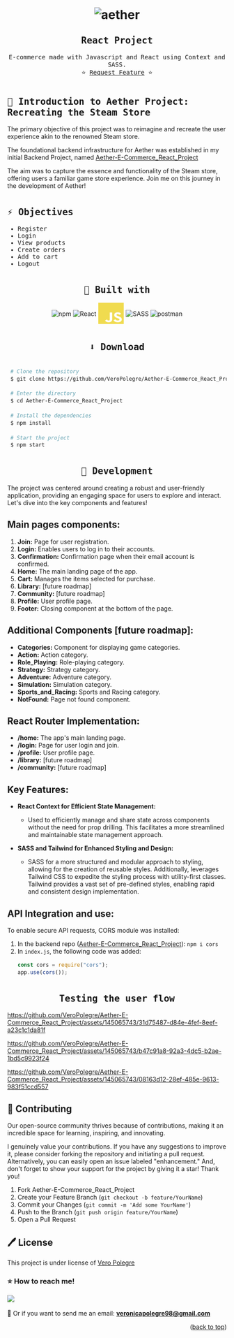 <a name="readme-top"></a>

<h1 align="center"><img align="center" alt="aether" height="200" width="200" src="https://github.com/VeroPolegre/Aether-E-Commerce_React_Project/assets/145065743/4a30f06f-ae59-4099-883e-ff6f86e7cbb8"></h1>

<h2 align="center"><samp>React Project</samp></h2>


  <p align="center"><samp>
    E-commerce made with Javascript and React using Context and SASS.
    <br /> 
    ⭐
    <a href="https://github.com/VeroPolegre/Aether-E-Commerce_React_Project/issues">Request Feature</a>
    ⭐
    <br />
  
  </samp></p>

  
# <h2><samp> 💬  Introduction to Aether Project: Recreating the Steam Store  </samp></h2>

The primary objective of this project was to reimagine and recreate the user experience akin to the renowned Steam store. 

The foundational backend infrastructure for Aether was established in my initial Backend Project, named [Aether-E-Commerce_React_Project](https://github.com/VeroPolegre/Aether-E-Commerce_Backend_Project)

The aim was to capture the essence and functionality of the Steam store, offering users a familiar game store experience. Join me on this journey in the development of Aether!

# <h2><samp> ⚡ Objectives  </samp></h2>
<samp>
  
- Register
- Login
- View products
- Create orders
- Add to cart
- Logout

</samp>

# <h2 align="center"><samp> 🔧 Built with </samp></h2>

<p align="center">
<img align="center" alt="npm" height="50" width="60" src="https://cdn.jsdelivr.net/gh/devicons/devicon/icons/npm/npm-original-wordmark.svg">
<img align="center" alt="React" height="50" width="60" src="https://cdn.jsdelivr.net/gh/devicons/devicon/icons/react/react-original-wordmark.svg">
<img align="center" alt="js" height="50" width="60" src="https://raw.githubusercontent.com/devicons/devicon/master/icons/javascript/javascript-plain.svg">
<img align="center" alt="SASS" height="50" width="60" src="https://cdn.jsdelivr.net/gh/devicons/devicon/icons/sass/sass-original.svg">
<img align="center" alt="postman" height="50" width="50" src="https://github.com/VeroPolegre/Aether-E-Commerce_Backend_Project/assets/145065743/c9dc674c-39ab-4e2b-9142-0ca9f1155753">

</p>


# <h2 align="center"><samp>  ⬇️ Download  </samp></h2>

```bash

 # Clone the repository
 $ git clone https://github.com/VeroPolegre/Aether-E-Commerce_React_Project
 
 # Enter the directory
 $ cd Aether-E-Commerce_React_Project

 # Install the dependencies
 $ npm install

 # Start the project
 $ npm start 

```

# <h2 align="center"><samp>  🚀 Development  </samp></h2>
The project was centered around creating a robust and user-friendly application, providing an engaging space for users to explore and interact. 
Let's dive into the key components and features!

## Main pages components:
1. **Join:** Page for user registration.
2. **Login:** Enables users to log in to their accounts.
3. **Confirmation:** Confirmation page when their email account is confirmed.
4. **Home:** The main landing page of the app.
5. **Cart:** Manages the items selected for purchase.
6. **Library:** [future roadmap]
7. **Community:** [future roadmap]
8. **Profile:** User profile page.
9. **Footer:** Closing component at the bottom of the page.

## Additional Components [future roadmap]:
- **Categories:** Component for displaying game categories.
- **Action:** Action category.
- **Role_Playing:** Role-playing category.
- **Strategy:** Strategy category.
- **Adventure:** Adventure category.
- **Simulation:** Simulation category.
- **Sports_and_Racing:** Sports and Racing category.
- **NotFound:** Page not found component.

## React Router Implementation:
- **/home:** The app's main landing page.
- **/login:** Page for user login and join.
- **/profile:** User profile page.
- **/library:** [future roadmap]
- **/community:** [future roadmap]

## Key Features:

- **React Context for Efficient State Management:**
  -  Used to efficiently manage and share state across components without the need for prop drilling. This facilitates a more streamlined and maintainable state management approach.
  
- **SASS and Tailwind for Enhanced Styling and Design:**
  - SASS for a more structured and modular approach to styling, allowing for the creation of reusable styles. Additionally, leverages Tailwind CSS to expedite the styling process with utility-first classes. Tailwind provides a vast set of pre-defined styles, enabling rapid and consistent design implementation.


## API Integration and use:

To enable secure API requests, CORS module was installed:
1. In the backend repo ([Aether-E-Commerce_React_Project](https://github.com/VeroPolegre/Aether-E-Commerce_Backend_Project)): `npm i cors`
2. In `index.js`, the following code was added:
   ```javascript
   const cors = require("cors");
   app.use(cors());


# <h2 align="center"><samp>  Testing the user flow  </samp></h2>

https://github.com/VeroPolegre/Aether-E-Commerce_React_Project/assets/145065743/31d75487-d84e-4fef-8eef-a23c1c1da81f

https://github.com/VeroPolegre/Aether-E-Commerce_React_Project/assets/145065743/b47c91a8-92a3-4dc5-b2ae-1bd5c9923f24

https://github.com/VeroPolegre/Aether-E-Commerce_React_Project/assets/145065743/08163d12-28ef-485e-9613-983f51ccd557

## 🤝 Contributing

Our open-source community thrives because of contributions, making it an incredible space for learning, inspiring, and innovating.

I genuinely value your contributions. If you have any suggestions to improve it, please consider forking the repository and initiating a pull request. Alternatively, you can easily open an issue labeled "enhancement." And, don't forget to show your support for the project by giving it a star! Thank you!

1. Fork Aether-E-Commerce_React_Project
2. Create your Feature Branch (`git checkout -b feature/YourName`)
3. Commit your Changes (`git commit -m 'Add some YourName'`)
4. Push to the Branch (`git push origin feature/YourName`)
5. Open a Pull Request


## 🖊️ License

This project is under license of [Vero Polegre](https://github.com/VeroPolegre)

### ⭐️ How to reach me!

<a href="https://www.linkedin.com/in/veronica-polegre-/" target="_blank"><img src="https://img.shields.io/badge/-LinkedIn-%230077B5?style=for-the-badge&logo=linkedin&logoColor=white" target="_blank"></a>

📩 Or if you want to send me an email: **veronicapolegre98@gmail.com**

<p align="right">(<a href="#readme-top">back to top</a>)</p>
